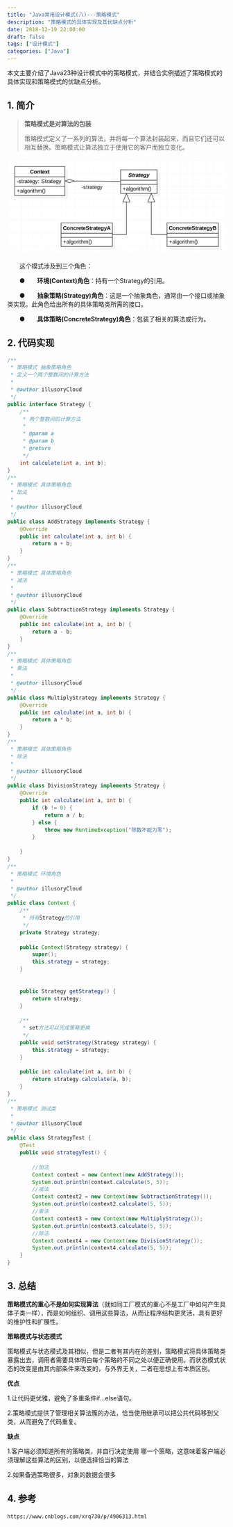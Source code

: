 ```yaml
---
title: "Java常用设计模式(八)---策略模式"
description: "策略模式的具体实现及其优缺点分析"
date: 2018-12-19 22:00:00
draft: false
tags: ["设计模式"]
categories: ["Java"]
---
```


本文主要介绍了Java23种设计模式中的策略模式，并结合实例描述了策略模式的具体实现和策略模式的优缺点分析。

<!--more-->



## 1. 简介

> **策略模式是对算法的包装**
>
> 策略模式定义了一系列的算法，并将每一个算法封装起来，而且它们还可以相互替换。策略模式让算法独立于使用它的客户而独立变化。

![](https://github.com/lixd/blog/raw/master/images/java/design-pattern/strategy.png)

　　这个模式涉及到三个角色：

　　●　　**环境(Context)角色**：持有一个Strategy的引用。

　　●　　**抽象策略(Strategy)角色**：这是一个抽象角色，通常由一个接口或抽象类实现。此角色给出所有的具体策略类所需的接口。

　　●　　**具体策略(ConcreteStrategy)角色**：包装了相关的算法或行为。

## 2. 代码实现

```java
/**
 * 策略模式 抽象策略角色
 * 定义一个两个整数间的计算方法
 *
 * @author illusoryCloud
 */
public interface Strategy {
    /**
     * 两个整数间的计算方法
     *
     * @param a
     * @param b
     * @return
     */
    int calculate(int a, int b);
}
/**
 * 策略模式 具体策略角色
 * 加法
 *
 * @author illusoryCloud
 */
public class AddStrategy implements Strategy {
    @Override
    public int calculate(int a, int b) {
        return a + b;
    }
}
/**
 * 策略模式 具体策略角色
 * 减法
 *
 * @author illusoryCloud
 */
public class SubtractionStrategy implements Strategy {
    @Override
    public int calculate(int a, int b) {
        return a - b;
    }
}
/**
 * 策略模式 具体策略角色
 * 乘法
 *
 * @author illusoryCloud
 */
public class MultiplyStrategy implements Strategy {
    @Override
    public int calculate(int a, int b) {
        return a * b;
    }
}
/**
 * 策略模式 具体策略角色
 * 除法
 *
 * @author illusoryCloud
 */
public class DivisionStrategy implements Strategy {
    @Override
    public int calculate(int a, int b) {
        if (b != 0) {
            return a / b;
        } else {
            throw new RuntimeException("除数不能为零");
        }

    }
}
/**
 * 策略模式 环境角色
 *
 * @author illusoryCloud
 */
public class Context {
    /**
     * 持有Strategy的引用
     */
    private Strategy strategy;

    public Context(Strategy strategy) {
        super();
        this.strategy = strategy;
    }


    public Strategy getStrategy() {
        return strategy;
    }

    /**
     * set方法可以完成策略更换
     */
    public void setStrategy(Strategy strategy) {
        this.strategy = strategy;
    }

    public int calculate(int a, int b) {
        return strategy.calculate(a, b);
    }
}
/**
 * 策略模式 测试类
 *
 * @author illusoryCloud
 */
public class StrategyTest {
    @Test
    public void strategyTest() {

        //加法
        Context context = new Context(new AddStrategy());
        System.out.println(context.calculate(5, 5));
        //减法
        Context context2 = new Context(new SubtractionStrategy());
        System.out.println(context2.calculate(5, 5));
        //乘法
        Context context3 = new Context(new MultiplyStrategy());
        System.out.println(context3.calculate(5, 5));
        //除法
        Context context4 = new Context(new DivisionStrategy());
        System.out.println(context4.calculate(5, 5));
    }
}
```

## 3. 总结

**策略模式的重心不是如何实现算法**（就如同工厂模式的重心不是工厂中如何产生具体子类一样），而是如何组织、调用这些算法，从而让程序结构更灵活，具有更好的维护性和扩展性。

**策略模式与状态模式**

策略模式与状态模式及其相似，但是二者有其内在的差别，策略模式将具体策略类暴露出去，调用者需要具体明白每个策略的不同之处以便正确使用。而状态模式状态的改变是由其内部条件来改变的，与外界无关，二者在思想上有本质区别。

**优点**

1.让代码更优雅，避免了多重条件if...else语句。

2.策略模式提供了管理相关算法簇的办法，恰当使用继承可以把公共代码移到父类，从而避免了代码重复。

**缺点**

1.客户端必须知道所有的策略类，并自行决定使用 哪一个策略，这意味着客户端必须理解这些算法的区别，以便选择恰当的算法

2.如果备选策略很多，对象的数据会很多

## 4. 参考

`https://www.cnblogs.com/xrq730/p/4906313.html`


